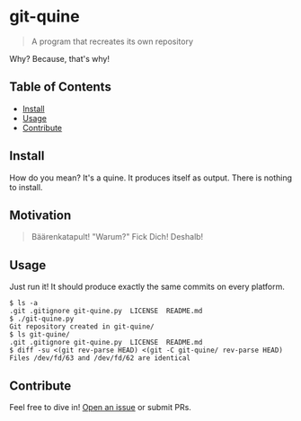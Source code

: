 # git-quine

> A program that recreates its own repository

Why?  Because, that's why!

## Table of Contents

- [Install](#install)
- [Usage](#usage)
- [Contribute](#contribute)

## Install

How do you mean?  It's a quine.  It produces itself as output.
There is nothing to install.

## Motivation

> Bäärenkatapult!  "Warum?"  Fick Dich! Deshalb!

## Usage

Just run it!  It should produce exactly the same commits on every platform.

```
$ ls -a
.git .gitignore git-quine.py  LICENSE  README.md
$ ./git-quine.py
Git repository created in git-quine/
$ ls git-quine/
.git .gitignore git-quine.py  LICENSE  README.md
$ diff -su <(git rev-parse HEAD) <(git -C git-quine/ rev-parse HEAD)
Files /dev/fd/63 and /dev/fd/62 are identical
```

## Contribute

Feel free to dive in! [Open an issue](https://github.com/BenWiederhake/git-quine/issues/new) or submit PRs.
